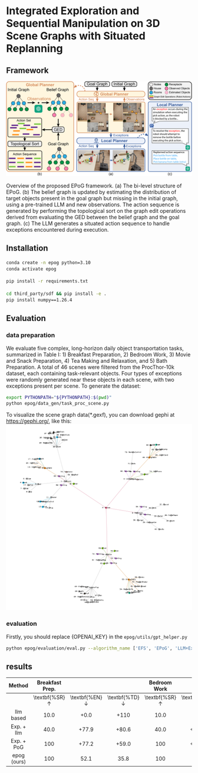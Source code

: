 # Integrated Exploration and Sequential Manipulation on 3D Scene Graphs with Situated Replanning

## Framework

![Framework](assets/structure.png "Framework")

Overview of the proposed EPoG framework. (a) The bi-level structure of EPoG. (b) The belief graph is updated by estimating the distribution of target objects present in the goal graph but missing in the initial graph, using a pre-trained LLM and new observations. The action sequence is generated by performing the topological sort on the graph edit operations derived from evaluating the GED between the belief graph and the goal graph. (c) The LLM generates a situated action sequence to handle exceptions encountered during execution.

## Installation

```bash
conda create -n epog python=3.10
conda activate epog

pip install -r requirements.txt

cd third_party/sdf && pip install -e .
pip install numpy==1.26.4
```

## Evaluation

### data preparation

We evaluate five complex, long-horizon daily object transportation tasks, summarized in Table I: 1) Breakfast Preparation, 2) Bedroom Work, 3) Movie and Snack Preparation, 4) Tea Making and Relaxation, and 5) Bath Preparation. A total of 46 scenes were filtered from the ProcThor-10k dataset, each containing task-relevant objects. Four types of exceptions were randomly generated near these objects in each scene, with two exceptions present per scene. To generate the dataset:

```bash
export PYTHONPATH="${PYTHONPATH}:$(pwd)"
python epog/data_gen/task_proc_scene.py
```

To visualize the scene graph data(*.gexf), you can download gephi at https://gephi.org/, like this:
![Graph](assets/graph_example.png "Graph")

### evaluation

Firstly, you should replace {OPENAI_KEY} in the `epog/utils/gpt_helper.py`

```bash
python epog/evaluation/eval.py --algorithm_name ['EFS', 'EPoG', 'LLM+Explore', 'LLM_Pure']
```

## results
|     Method      |     Breakfast Prep.     |                           |                           |      Bedroom Work       |                           |                           |  Movie and Snack Prep.  |                           |                           |  Tea Making \& Relax.   |                           |                           |       Bath Prep.        |                           |                           |          Total          |                           |                           |
| :-------------: | :---------------------: | :-----------------------: | :-----------------------: | :---------------------: | :-----------------------: | :-----------------------: | :---------------------: | :-----------------------: | :-----------------------: | :---------------------: | :-----------------------: | :-----------------------: | :---------------------: | :-----------------------: | :-----------------------: | :---------------------: | :-----------------------: | :-----------------------: |
|                 | \textbf{\%SR}$\uparrow$ | \textbf{\%EN}$\downarrow$ | \textbf{\%TD}$\downarrow$ | \textbf{\%SR}$\uparrow$ | \textbf{\%EN}$\downarrow$ | \textbf{\%TD}$\downarrow$ | \textbf{\%SR}$\uparrow$ | \textbf{\%EN}$\downarrow$ | \textbf{\%TD}$\downarrow$ | \textbf{\%SR}$\uparrow$ | \textbf{\%EN}$\downarrow$ | \textbf{\%TD}$\downarrow$ | \textbf{\%SR}$\uparrow$ | \textbf{\%EN}$\downarrow$ | \textbf{\%TD}$\downarrow$ | \textbf{\%SR}$\uparrow$ | \textbf{\%EN}$\downarrow$ | \textbf{\%TD}$\downarrow$ |
|     llm based     |          10.0           |           +0.0            |           +110            |          10.0           |           +0.0            |           +48.7           |          10.0           |           +0.0            |           +179            |          40.0           |           +10.3           |           +115            |          16.7           |           +0.0            |           +16.7           |          17.4           |           +2.05           |           +93.9           |
| Exp. + llm |          40.0           |           +77.9           |           +80.6           |          40.0           |           +75.9           |           +84.0           |          40.0           |           +50.4           |           +248            |          60.0           |           +75.0           |           +124            |          16.7           |           +168            |           +63.2           |          41.3           |           +89.4           |           +120            |
|   Exp. + PoG    |           100           |           +77.2           |           +59.0           |           100           |           +50.4           |           +25.0           |           100           |           +66.5           |           +112            |           100           |           +67.9           |           +122            |           100           |           +104            |           +60.5           |           100           |           +73.2           |           +75.6           |
|  epog (ours)   |           100           |           52.1            |           35.8            |           100           |           50.8            |           52.1            |          80.0           |           52.9            |           33.0            |          90.0           |           52.1            |           23.5            |          83.3           |           46.4            |           43.6            |          91.3           |           51.9            |           37.8            |